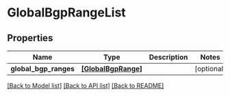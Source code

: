 # GlobalBgpRangeList


## Properties
Name | Type | Description | Notes
------------ | ------------- | ------------- | -------------
**global_bgp_ranges** | [**[GlobalBgpRange]**](GlobalBgpRange.md) |  | [optional] 

[[Back to Model list]](../README.md#documentation-for-models) [[Back to API list]](../README.md#documentation-for-api-endpoints) [[Back to README]](../README.md)



